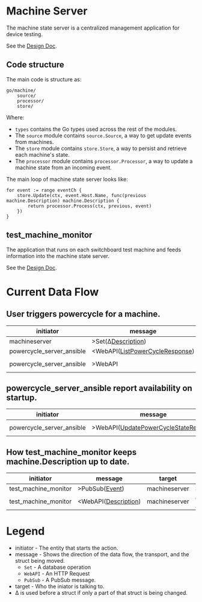 # Machine Server

The machine state server is a centralized management application for device
testing.

See the [Design Doc](http://go/skolo-machine-state).

## Code structure

The main code is structure as:

    go/machine/
        source/
        processor/
        store/

Where:

- `types` contains the Go types used across the rest of the modules.
- The `source` module contains `source.Source`, a way to get update events from
  machines.
- The `store` module contains `store.Store`, a way to persist and retrieve each
  machine's state.
- The `processor` module contains `processor.Processor`, a way to update a
  machine state from an incoming event.

The main loop of machine state server looks like:

    for event := range eventCh {
    	store.Update(ctx, event.Host.Name, func(previous machine.Description) machine.Description {
    		return processor.Process(ctx, previous, event)
    	})
    }

## test_machine_monitor

The application that runs on each switchboard test machine and feeds information
into the machine state server.

See the [Design Doc](http://go/skia-switchboard).

# Current Data Flow

## User triggers powercycle for a machine.

| initiator                 | message                                 | target        | notes                                          |
| ------------------------- | --------------------------------------- | ------------- | ---------------------------------------------- |
| machineserver             | >Set(Δ[Description][desc])              | DB            | Description.Powercycle=true                    |
| powercycle_server_ansible | <WebAPI([ListPowerCycleResponse][lpcr]) | machineserver | GET on `/json/v1/powercycle/list`              |
| powercycle_server_ansible | >WebAPI                                 | machineserver | POST to `/json/v1/powercycle/complete/{id:.+}` |

## powercycle_server_ansible report availability on startup.

| initiator                 | message                                       | target        | notes                                      |
| ------------------------- | --------------------------------------------- | ------------- | ------------------------------------------ |
| powercycle_server_ansible | >WebAPI([UpdatePowerCycleStateRequest][pssu]) | machineserver | POST to `/json/v1/powercycle/state/update` |

## How test_machine_monitor keeps machine.Description up to date.

| initiator            | message                      | target        | notes                                         |
| -------------------- | ---------------------------- | ------------- | --------------------------------------------- |
| test_machine_monitor | >PubSub([Event][event])      | machineserver | Sends results from interrogate.               |
| test_machine_monitor | <WebAPI([Description][desc]) | machineserver | GET to `/json/v1/machine/description/{id:.+}` |

[desc]:
  https://pkg.go.dev/go.skia.org/infra/machine/go/machine#Description
  'machine.Description'
[event]:
  https://pkg.go.dev/go.skia.org/infra/machine/go/machine#Event
  'machine.Event'
[lpcr]:
  https://pkg.go.dev/go.skia.org/infra/machine/go/machineserver/rpc#ListPowerCycleResponse
  'rpc.ListPowerCycleResponse'
[pssu]:
  https://pkg.go.dev/go.skia.org/infra/machine/go/machineserver/rpc#UpdatePowerCycleStateRequest
  'rpc.UpdatePowerCycleStateRequest'

# Legend

- initiator - The entity that starts the action.
- message - Shows the direction of the data flow, the transport, and the struct
  being moved.
  - `Set` - A database operation
  - `WebAPI` - An HTTP Request
  - `PubSub` - A PubSub message.
- target - Who the iniator is talking to.
- Δ is used before a struct if only a part of that struct is being changed.

